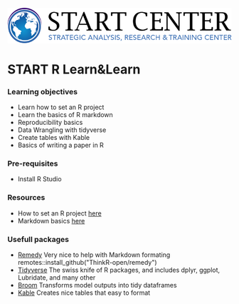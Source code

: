 ![](pictures/start_logo.png)


# START R Learn&Learn


### Learning objectives 
- Learn how to set an R project
- Learn the basics of R markdown
- Reproducibility basics 
- Data Wrangling with tidyverse
- Create tables with Kable
- Basics of writing a paper in R 

### Pre-requisites 
- Install R Studio

### Resources
- How to set an R project [here](https://support.rstudio.com/hc/en-us/articles/200526207-Using-Projects) 
- Markdown basics [here](https://bookdown.org/yihui/rmarkdown/basics.html) 

### Usefull packages 
- [Remedy](https://github.com/ThinkR-open/remedy) 
Very nice to help with Markdown formating 
remotes::install_github("ThinkR-open/remedy")
- [Tidyverse](https://www.tidyverse.org/packages/) 
The swiss knife of R packages, and includes dplyr, ggplot, Lubridate, and many other
- [Broom](https://cran.r-project.org/web/packages/broom/vignettes/broom.html) 
Transforms model outputs into tidy dataframes
- [Kable](https://cran.r-project.org/web/packages/kableExtra/vignettes/awesome_table_in_html.html)
Creates nice tables that easy to format 


